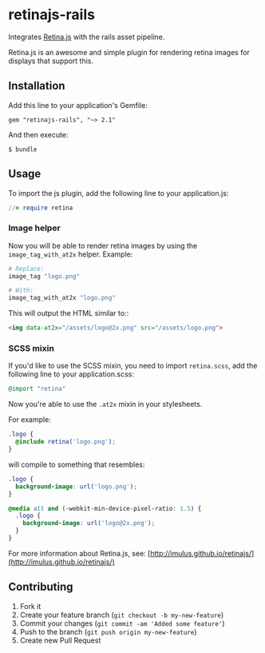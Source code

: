 # retinajs-rails

Integrates [Retina.js](http://imulus.github.io/retinajs/) with the rails asset pipeline.

Retina.js is an awesome and simple plugin for rendering retina images for displays that support this.

## Installation

Add this line to your application's Gemfile:

    gem "retinajs-rails", "~> 2.1"

And then execute:

    $ bundle

## Usage

To import the js plugin, add the following line to your application.js:

``` ruby
//= require retina
```

### Image helper

Now you will be able to render retina images by using the `image_tag_with_at2x` helper. Example:
```ruby
# Replace:
image_tag "logo.png"

# With:
image_tag_with_at2x "logo.png"
```

This will output the HTML similar to::
```html
<img data-at2x="/assets/logo@2x.png" src="/assets/logo.png">
```

### SCSS mixin

If you'd like to use the SCSS mixin, you need to import `retina.scss`, add the following line to your application.scss:

``` ruby
@import "retina"
```

Now you're able to use the `.at2x` mixin in your stylesheets.

For example:

```scss
.logo {
  @include retina('logo.png');
}
```

will compile to something that resembles:

```scss
.logo {
  background-image: url('logo.png');
}

@media all and (-webkit-min-device-pixel-ratio: 1.5) {
  .logo {
    background-image: url('logo@2x.png');
  }
}
```

For more information about Retina.js, see:
[http://imulus.github.io/retinajs/](http://imulus.github.io/retinajs/)

## Contributing

1. Fork it
2. Create your feature branch (`git checkout -b my-new-feature`)
3. Commit your changes (`git commit -am 'Added some feature'`)
4. Push to the branch (`git push origin my-new-feature`)
5. Create new Pull Request
